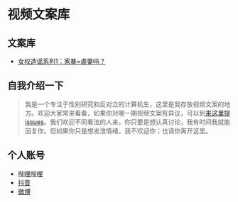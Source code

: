 # 视频文案库

## 文案库

- [女权造谣系列1：家暴=虐妻吗？](./1/)

## 自我介绍一下

> 我是一个专注于性别研究和反对立的计算机生，这里是我存放视频文案的地方。欢迎大家常来看看，如果你对哪一期视频文案有异议，可以到[来这里提issues](https://github.com/command-group/vediopost/issues)。我们欢迎不同看法的人来，你只要是想认真讨论，我有时间我就能回复你。但如果你只是想发泄情绪，我不欢迎你；也请你离开这里。

## 个人账号

- [哔哩哔哩](https://space.bilibili.com/1344687531)
- [抖音](https://www.douyin.com/user/MS4wLjABAAAALISPuOqRQfZhQWBP5e3YEDR2xSTwwNYPWie4zvfOvlU)
- [微博](https://weibo.com/u/7263553536)
